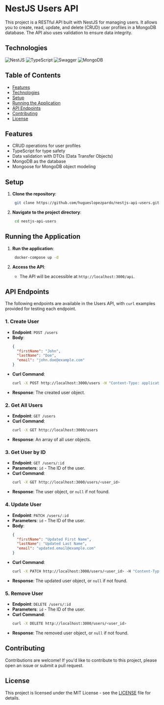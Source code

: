 # NestJS Users API

This project is a RESTful API built with NestJS for managing users. It allows you to create, read, update, and delete (CRUD) user profiles in a MongoDB database. The API also uses validation to ensure data integrity.

## Technologies

![NestJS](https://img.shields.io/badge/nestjs-%23E0234E.svg?style=for-the-badge&logo=nestjs&logoColor=white)
![TypeScript](https://img.shields.io/badge/typescript-%23007ACC.svg?style=for-the-badge&logo=typescript&logoColor=white)
![Swagger](https://img.shields.io/badge/-Swagger-%23Clojure?style=for-the-badge&logo=swagger&logoColor=white)
![MongoDB](https://img.shields.io/badge/MongoDB-%234ea94b.svg?style=for-the-badge&logo=mongodb&logoColor=white)

## Table of Contents

- [Features](#features)
- [Technologies](#technologies)
- [Setup](#setup)
- [Running the Application](#running-the-application)
- [API Endpoints](#api-endpoints)
- [Contributing](#contributing)
- [License](#license)

## Features

- CRUD operations for user profiles
- TypeScript for type safety
- Data validation with DTOs (Data Transfer Objects)
- MongoDB as the database
- Mongoose for MongoDB object modeling

## Setup

1. **Clone the repository**:

   ```bash
    git clone https://github.com/hugueslopezpardo/nestjs-api-users.git
   ```

2. **Navigate to the project directory**:

   ```bash
    cd nestjs-api-users
   ```

## Running the Application

1. **Run the application**:

   ```bash
    docker-compose up -d
   ```

2. **Access the API**:
    - The API will be accessible at `http://localhost:3000/api`.

## API Endpoints

The following endpoints are available in the Users API, with `curl` examples provided for testing each endpoint.

### 1. Create User

- **Endpoint**: `POST /users`
- **Body**:
  ```json
  {
    "firstName": "John",
    "lastName": "Doe",
    "email": "john.doe@example.com"
  }
  ```
- **Curl Command**:
  ```bash
  curl -X POST http://localhost:3000/users -H "Content-Type: application/json" -d '{"firstName": "John", "lastName": "Doe", "email": "john.doe@example.com"}'
  ```
- **Response**: The created user object.

### 2. Get All Users

- **Endpoint**: `GET /users`
- **Curl Command**:
  ```bash
  curl -X GET http://localhost:3000/users
  ```
- **Response**: An array of all user objects.

### 3. Get User by ID

- **Endpoint**: `GET /users/:id`
- **Parameters**: `id` - The ID of the user.
- **Curl Command**:
  ```bash
  curl -X GET http://localhost:3000/users/<user_id>
  ```
- **Response**: The user object, or `null` if not found.

### 4. Update User

- **Endpoint**: `PATCH /users/:id`
- **Parameters**: `id` - The ID of the user.
- **Body**:
  ```json
  {
    "firstName": "Updated First Name",
    "lastName": "Updated Last Name",
    "email": "updated.email@example.com"
  }
  ```
- **Curl Command**:
  ```bash
  curl -X PATCH http://localhost:3000/users/<user_id> -H "Content-Type: application/json" -d '{"firstName": "Updated First Name", "lastName": "Updated Last Name", "email": "updated.email@example.com"}'
  ```
- **Response**: The updated user object, or `null` if not found.

### 5. Remove User

- **Endpoint**: `DELETE /users/:id`
- **Parameters**: `id` - The ID of the user.
- **Curl Command**:
  ```bash
  curl -X DELETE http://localhost:3000/users/<user_id>
  ```
- **Response**: The removed user object, or `null` if not found.

## Contributing

Contributions are welcome! If you'd like to contribute to this project, please open an issue or submit a pull request.

## License

This project is licensed under the MIT License - see the [LICENSE](LICENSE) file for details.
